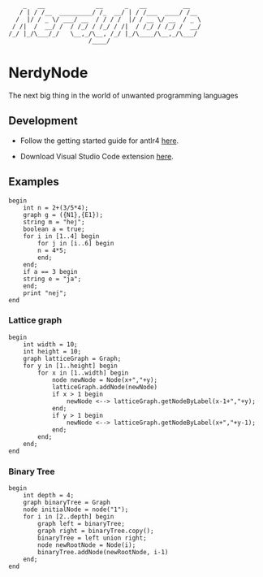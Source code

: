 ```
    _   __              __      _   __          __
   / | / /__  _________/ /_  __/ | / /___  ____/ /__
  /  |/ / _ \/ ___/ __  / / / /  |/ / __ \/ __  / _ \
 / /|  /  __/ /  / /_/ / /_/ / /|  / /_/ / /_/ /  __/
/_/ |_/\___/_/   \__,_/\__, /_/ |_/\____/\__,_/\___/
                      /____/
```

# NerdyNode

The next big thing in the world of unwanted programming languages

## Development

-   Follow the getting started guide for antlr4 [here](https://github.com/antlr/antlr4/blob/master/doc/getting-started.md).

-   Download Visual Studio Code extension [here](https://marketplace.visualstudio.com/items?itemName=mike-lischke.vscode-antlr4).

## Examples

```
begin
    int n = 2+(3/5*4);
    graph g = ({N1},{E1});
    string m = "hej";
    boolean a = true;
    for i in [1..4] begin
        for j in [i..6] begin
        n = 4*5;
        end;
    end;
    if a == 3 begin
    string e = "ja";
    end;
    print "nej";
end
```

### Lattice graph

```
begin
    int width = 10;
    int height = 10;
    graph latticeGraph = Graph;
    for y in [1..height] begin
        for x in [1..width] begin
            node newNode = Node(x+","+y);
            latticeGraph.addNode(newNode)
            if x > 1 begin
                newNode <--> latticeGraph.getNodeByLabel(x-1+","+y);
            end;
            if y > 1 begin
                newNode <--> latticeGraph.getNodeByLabel(x+","+y-1);
            end;
        end;
    end;
end
```

### Binary Tree

```
begin
    int depth = 4;
    graph binaryTree = Graph
    node initialNode = node("1");
    for i in [2..depth] begin
        graph left = binaryTree;
        graph right = binaryTree.copy();
        binaryTree = left union right;
        node newRootNode = Node(i);
        binaryTree.addNode(newRootNode, i-1)
    end;
end
```
